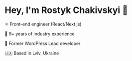 # Hey, I'm Rostyk Chakivskyi 👋

⚛️ Front-end engineer (React/Next.js) 

🚀 9+ years of industry experience 

🧔 Former WordPress Lead developer 

 🇺🇦 Based in Lviv, Ukraine 

<!--
**Rostyk27/rostyk27** is a ✨ _special_ ✨ repository because its `README.md` (this file) appears on your GitHub profile.

Here are some ideas to get you started:

- 🔭 I’m currently working on ...
- 🌱 I’m currently learning ...
- 👯 I’m looking to collaborate on ...
- 🤔 I’m looking for help with ...
- 💬 Ask me about ...
- 📫 How to reach me: ...
- 😄 Pronouns: ...
- ⚡ Fun fact: ...
-->
